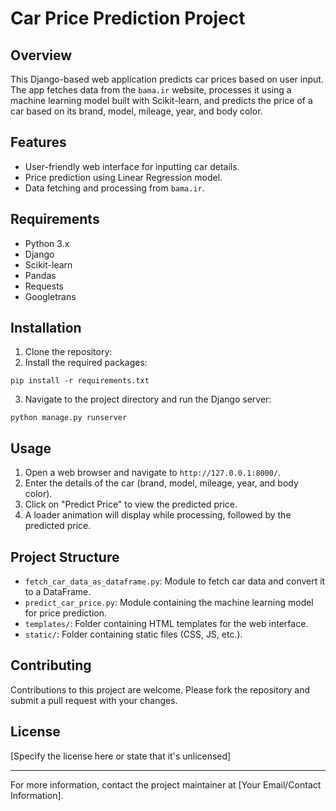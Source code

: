 # Car Price Prediction Project

## Overview

This Django-based web application predicts car prices based on user input. The app fetches data from the `bama.ir` website, processes it using a machine learning model built with Scikit-learn, and predicts the price of a car based on its brand, model, mileage, year, and body color.

## Features

- User-friendly web interface for inputting car details.
- Price prediction using Linear Regression model.
- Data fetching and processing from `bama.ir`.

## Requirements

- Python 3.x
- Django
- Scikit-learn
- Pandas
- Requests
- Googletrans

## Installation

1. Clone the repository:
2. Install the required packages:
```
pip install -r requirements.txt
```
3. Navigate to the project directory and run the Django server:
```
python manage.py runserver
```

## Usage

1. Open a web browser and navigate to `http://127.0.0.1:8000/`.
2. Enter the details of the car (brand, model, mileage, year, and body color).
3. Click on "Predict Price" to view the predicted price.
4. A loader animation will display while processing, followed by the predicted price.

## Project Structure

- `fetch_car_data_as_dataframe.py`: Module to fetch car data and convert it to a DataFrame.
- `predict_car_price.py`: Module containing the machine learning model for price prediction.
- `templates/`: Folder containing HTML templates for the web interface.
- `static/`: Folder containing static files (CSS, JS, etc.).

## Contributing

Contributions to this project are welcome. Please fork the repository and submit a pull request with your changes.

## License

[Specify the license here or state that it's unlicensed]

---

For more information, contact the project maintainer at [Your Email/Contact Information].

